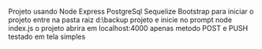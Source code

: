 Projeto usando Node Express PostgreSql Sequelize Bootstrap
para iniciar o projeto entre na pasta raiz d:\backup projeto
e inicie no prompt node index.js
o projeto abrira em localhost:4000
apenas metodo POST e PUSH testado em tela simples